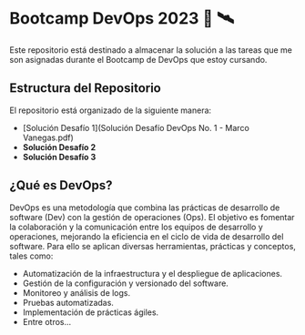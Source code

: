 # Bootcamp DevOps 2023 :rocket: :artificial_satellite:

Este repositorio está destinado a almacenar la solución a las tareas que me son asignadas durante el Bootcamp de DevOps que estoy cursando.

## Estructura del Repositorio

El repositorio está organizado de la siguiente manera:

- [Solución Desafío 1](Solución Desafío DevOps No. 1 - Marco Vanegas.pdf)
- **Solución Desafío 2**
- **Solución Desafío 3**

## ¿Qué es DevOps?

DevOps es una metodología que combina las prácticas de desarrollo de software (Dev) con la gestión de operaciones (Ops). El objetivo es fomentar la colaboración y la comunicación entre los equipos de desarrollo y operaciones, mejorando la eficiencia en el ciclo de vida de desarrollo del software. Para ello se aplican diversas herramientas, prácticas y conceptos, tales como:

- Automatización de la infraestructura y el despliegue de aplicaciones.
- Gestión de la configuración y versionado del software.
- Monitoreo y análisis de logs.
- Pruebas automatizadas.
- Implementación de prácticas ágiles.
- Entre otros...
